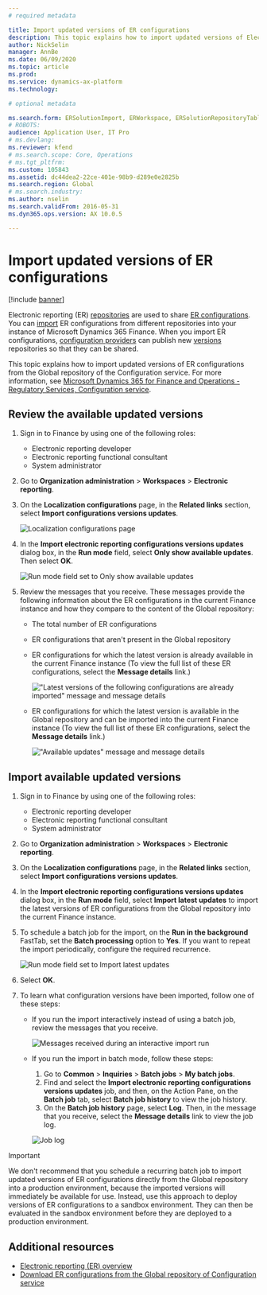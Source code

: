 ```yaml
---
# required metadata

title: Import updated versions of ER configurations 
description: This topic explains how to import updated versions of Electronic reporting (ER) configurations from the Global repository of the Configuration service.
author: NickSelin
manager: AnnBe
ms.date: 06/09/2020
ms.topic: article
ms.prod: 
ms.service: dynamics-ax-platform
ms.technology: 

# optional metadata

ms.search.form: ERSolutionImport, ERWorkspace, ERSolutionRepositoryTable
# ROBOTS: 
audience: Application User, IT Pro
# ms.devlang: 
ms.reviewer: kfend
# ms.search.scope: Core, Operations
# ms.tgt_pltfrm: 
ms.custom: 105843
ms.assetid: dc44dea2-22ce-401e-98b9-d289e0e2825b
ms.search.region: Global
# ms.search.industry: 
ms.author: nselin
ms.search.validFrom: 2016-05-31
ms.dyn365.ops.version: AX 10.0.5

---
```


# Import updated versions of ER configurations

[!include [banner](../includes/banner.md)]

Electronic reporting (ER) [repositories](general-electronic-reporting.md#Repository) are used to share [ER configurations](general-electronic-reporting.md#Configuration). You can [import](download-electronic-reporting-configuration-lcs.md) ER configurations from different repositories into your instance of Microsoft Dynamics 365 Finance. When you import ER configurations, [configuration providers](general-electronic-reporting.md#Provider) can publish new [versions](general-electronic-reporting.md#component-versioning) repositories so that they can be shared.

This topic explains how to import updated versions of ER configurations from the Global repository of the Configuration service. For more information, see [Microsoft Dynamics 365 for Finance and Operations - Regulatory Services, Configuration service](https://docs.microsoft.com/business-applications-release-notes/october18/dynamics365-finance-operations/regulatory-service-configuration).

## Review the available updated versions

1. Sign in to Finance by using one of the following roles:

    - Electronic reporting developer
    - Electronic reporting functional consultant
    - System administrator

2. Go to **Organization administration** \> **Workspaces** \> **Electronic reporting**.
3. On the **Localization configurations** page, in the **Related links** section, select **Import configurations versions updates**.

    ![Localization configurations page](./media/er-download-updated-versions-global-repo1.png)

4. In the **Import electronic reporting configurations versions updates** dialog box, in the **Run mode** field, select **Only show available updates**. Then select **OK**. 

    ![Run mode field set to Only show available updates](./media/er-download-updated-versions-global-repo2.png)

5. Review the messages that you receive. These messages provide the following information about the ER configurations in the current Finance instance and how they compare to the content of the Global repository:

    - The total number of ER configurations
    - ER configurations that aren't present in the Global repository
    - ER configurations for which the latest version is already available in the current Finance instance (To view the full list of these ER configurations, select the **Message details** link.)

        !["Latest versions of the following configurations are already imported" message and message details](./media/er-download-updated-versions-global-repo3.png)

    - ER configurations for which the latest version is available in the Global repository and can be imported into the current Finance instance (To view the full list of these ER configurations, select the **Message details** link.)

        !["Available updates" message and message details](./media/er-download-updated-versions-global-repo4.png)

## Import available updated versions

1. Sign in to Finance by using one of the following roles:

    - Electronic reporting developer
    - Electronic reporting functional consultant
    - System administrator

2. Go to **Organization administration** \> **Workspaces** \> **Electronic reporting**.
3. On the **Localization configurations** page, in the **Related links** section, select **Import configurations versions updates**.
4. In the **Import electronic reporting configurations versions updates** dialog box, in the **Run mode** field, select **Import latest updates** to import the latest versions of ER configurations from the Global repository into the current Finance instance.
5. To schedule a batch job for the import, on the **Run in the background** FastTab, set the **Batch processing** option to **Yes**. If you want to repeat the import periodically, configure the required recurrence.

    ![Run mode field set to Import latest updates](./media/er-download-updated-versions-global-repo5.png)

6. Select **OK**.
7. To learn what configuration versions have been imported, follow one of these steps:

    - If you run the import interactively instead of using a batch job, review the messages that you receive.

        ![Messages received during an interactive import run](./media/er-download-updated-versions-global-repo6.png)

    - If you run the import in batch mode, follow these steps:

        1. Go to **Common** \> **Inquiries** \> **Batch jobs** \> **My batch jobs**.
        2. Find and select the **Import electronic reporting configurations versions updates** job, and then, on the Action Pane, on the **Batch job** tab, select **Batch job history** to view the job history.
        3. On the **Batch job history** page, select **Log**. Then, in the message that you receive, select the **Message details** link to view the job log.

        ![Job log](./media/er-download-updated-versions-global-repo7.png)

> [!IMPORTANT]
> We don't recommend that you schedule a recurring batch job to import updated versions of ER configurations directly from the Global repository into a production environment, because the imported versions will immediately be available for use. Instead, use this approach to deploy versions of ER configurations to a sandbox environment. They can then be evaluated in the sandbox environment before they are deployed to a production environment.

## Additional resources

- [Electronic reporting (ER) overview](general-electronic-reporting.md)
- [Download ER configurations from the Global repository of Configuration service](er-download-configurations-global-repo.md)
